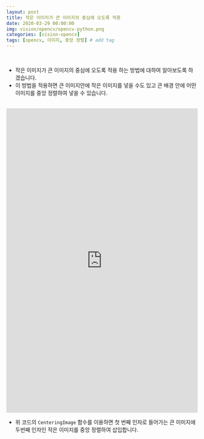 ```yaml
---
layout: post
title: 작은 이미지가 큰 이미지의 중심에 오도록 적용
date: 2020-03-29 00:00:00
img: vision/opencv/opencv-python.png
categories: [vision-opencv] 
tags: [opencv, 이미지, 중앙 정렬] # add tag
---
```


<br>

- 작은 이미지가 큰 이미지의 중심에 오도록 적용 하는 방법에 대하여 알아보도록 하겠습니다.
- 이 방법을 적용하면 큰 이미지안에 작은 이미지를 넣을 수도 있고 큰 배경 안에 어떤 이미지를 중앙 정렬하여 넣을 수 있습니다.

<br>
<iframe height="800px" width="100%" src="https://repl.it/@gaussian37/centeringimage?lite=true" scrolling="no" frameborder="no" allowtransparency="true" allowfullscreen="true" sandbox="allow-forms allow-pointer-lock allow-popups allow-same-origin allow-scripts allow-modals"></iframe>
<br>


- 위 코드의 `CenteringImage` 함수를 이용하면 첫 번째 인자로 들어가는 큰 이미지에 두번째 인자인 작은 이미지를 중앙 정렬하여 삽입합니다.